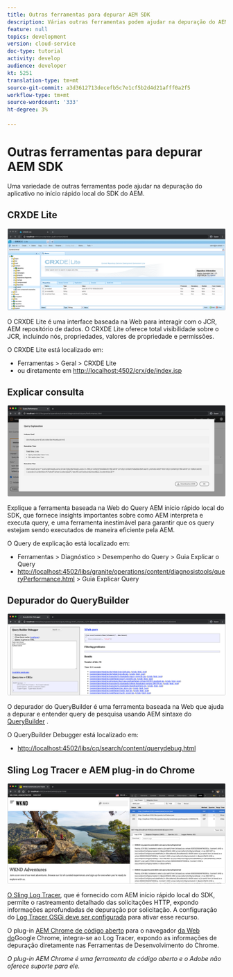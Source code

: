 ```yaml
---
title: Outras ferramentas para depurar AEM SDK
description: Várias outras ferramentas podem ajudar na depuração do AEM Início rápido local do SDK.
feature: null
topics: development
version: cloud-service
doc-type: tutorial
activity: develop
audience: developer
kt: 5251
translation-type: tm+mt
source-git-commit: a3d3612713decefb5c7e1cf5b2d4d21afff0a2f5
workflow-type: tm+mt
source-wordcount: '333'
ht-degree: 3%

---
```



# Outras ferramentas para depurar AEM SDK

Uma variedade de outras ferramentas pode ajudar na depuração do aplicativo no início rápido local do SDK do AEM.

## CRXDE Lite

![CRXDE Lite](./assets/other-tools/crxde-lite.png)

O CRXDE Lite é uma interface baseada na Web para interagir com o JCR, AEM repositório de dados. O CRXDE Lite oferece total visibilidade sobre o JCR, incluindo nós, propriedades, valores de propriedade e permissões.

O CRXDE Lite está localizado em:

+ Ferramentas > Geral > CRXDE Lite
+ ou diretamente em [http://localhost:4502/crx/de/index.jsp](http://localhost:4502/crx/de/index.jsp)

## Explicar consulta

![Explicar consulta](./assets/other-tools/explain-query.png)

Explique a ferramenta baseada na Web do Query AEM início rápido local do SDK, que fornece insights importantes sobre como AEM interpreta e executa query, e uma ferramenta inestimável para garantir que os query estejam sendo executados de maneira eficiente pela AEM.

O Query de explicação está localizado em:

+ Ferramentas > Diagnóstico > Desempenho do Query > Guia Explicar o Query
+ [http://localhost:4502/libs/granite/operations/content/diagnosistools/queryPerformance.html](http://localhost:4502/libs/granite/operations/content/diagnosistools/queryPerformance.html) > Guia Explicar Query

## Depurador do QueryBuilder

![Depurador do QueryBuilder](./assets/other-tools/query-debugger.png)

O depurador do QueryBuilder é uma ferramenta baseada na Web que ajuda a depurar e entender query de pesquisa usando AEM sintaxe do [QueryBuilder](https://docs.adobe.com/content/help/en/experience-manager-65/developing/platform/query-builder/querybuilder-api.html) .

O QueryBuilder Debugger está localizado em:

+ [http://localhost:4502/libs/cq/search/content/querydebug.html](http://localhost:4502/libs/cq/search/content/querydebug.html)

## Sling Log Tracer e AEM plug-in do Chrome

![Sling Log Tracer e AEM plug-in do Chrome](./assets/other-tools/log-tracer.png)

[O Sling Log Tracer](https://sling.apache.org/documentation/bundles/log-tracers.html), que é fornecido com AEM início rápido local do SDK, permite o rastreamento detalhado das solicitações HTTP, expondo informações aprofundadas de depuração por solicitação. A configuração do [Log Tracer OSGi deve ser configurada](https://sling.apache.org/documentation/bundles/log-tracers.html#configuration-1) para ativar esse recurso.

O plug-in [AEM Chrome de código aberto](https://chrome.google.com/webstore/detail/aem-chrome-plug-in/ejdcnikffjleeffpigekhccpepplaode?hl=en-US) para o navegador [da Web do](https://www.google.com/chrome/)Google Chrome, integra-se ao Log Tracer, expondo as informações de depuração diretamente nas Ferramentas de Desenvolvimento do Chrome.

_O plug-in AEM Chrome é uma ferramenta de código aberto e o Adobe não oferece suporte para ele._

